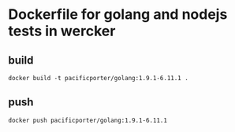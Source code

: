 # Dockerfile for golang and nodejs tests in wercker

## build

```
docker build -t pacificporter/golang:1.9.1-6.11.1 .
```

## push

```
docker push pacificporter/golang:1.9.1-6.11.1
```

